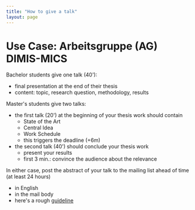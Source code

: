 ```yaml
---
title: "How to give a talk"
layout: page
---
```


# Use Case: Arbeitsgruppe (AG) DIMIS-MICS

Bachelor students give one talk (40'):
- final presentation at the end of their thesis
- content: topic, research question, methodology, results

Master's students give two talks:
- the first talk (20') at the beginning of your thesis work should
  contain
  - State of the Art
  - Central Idea
  - Work Schedule
  - this triggers the deadline (+6m)
- the second talk (40') should conclude your thesis work
  - present your results
  - first 3 min.: convince the audience about the relevance

In either case, post the abstract of your talk to the mailing
list ahead of time (at least 24 hours)
- in English
- in the mail body
- here's a rough [guideline](https://www.verywell.com/how-to-write-an-abstract-2794845)
